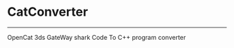 # CatConverter

--------------------------------------------------------
OpenCat 3ds GateWay shark Code To C++ program converter
